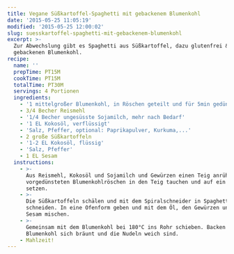 ```yaml
---
title: Vegane Süßkartoffel-Spaghetti mit gebackenem Blumenkohl
date: '2015-05-25 11:05:19'
modified: '2015-05-25 12:00:02'
slug: suesskartoffel-spaghetti-mit-gebackenem-blumenkohl
excerpt: >-
  Zur Abwechslung gibt es Spaghetti aus Süßkartoffel, dazu glutenfrei & fettarm
  gebackenen Blumenkohl.
recipe:
  name: ''
  prepTime: PT15M
  cookTime: PT15M
  totalTime: PT30M
  servings: 4 Portionen
  ingredients:
    - '1 mittelgroßer Blumenkohl, in Röschen geteilt und für 5min gedünstet'
    - 3/4 Becher Reismehl
    - '1/4 Becher ungesüsste Sojamilch, mehr nach Bedarf'
    - '1 EL Kokosöl, verflüssigt'
    - 'Salz, Pfeffer, optional: Paprikapulver, Kurkuma,...'
    - 2 große Süßkartoffeln
    - '1-2 EL Kokosöl, flüssig'
    - 'Salz, Pfeffer'
    - 1 EL Sesam
  instructions:
    - >-
      Aus Reismehl, Kokosöl und Sojamilch und Gewürzen einen Teig anrühren. Die
      vorgedünsteten Blumenkohlröschen in den Teig tauchen und auf ein Backblech
      setzen.
    - >-
      Die Süßkartoffeln schälen und mit dem Spiralschneider in Spaghetti
      schneiden. In eine Ofenform geben und mit dem Öl, den Gewürzen und dem
      Sesam mischen.
    - >-
      Gemeinsam mit dem Blumenkohl bei 180°C ins Rohr schieben. Backen bis der
      Blumenkohl sich bräunt und die Nudeln weich sind.
    - Mahlzeit!
---
```


